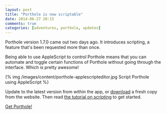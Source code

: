 ```yaml
---
layout: post
title: "Porthole is now scriptable"
date: 2014-06-27 20:15
comments: true
categories: [adventures, porthole, updates]
---
```


Porthole version 1.7.0 came out two days ago. It introduces scripting, a feature that's been requested more than once.

Being able to use AppleScript to control Porthole means that you can automate and toggle certain functions of Porthole without going through the interface. Which is pretty awesome!

<div class="thumbnail">
{% img /images/content/porthole-applescripteditor.jpg Script Porthole using AppleScript %}
</div>

Update to the latest version from within the app, or [download](http://www.getporthole.com/download) a fresh copy from the website. Then read [the tutorial on scripting](http://www.getporthole.com/scripting) to get started.

<!-- more -->

<div class="text-center">
<a href="http://getporthole.com" class="btn btn-large btn-success">Get Porthole!</a>
</div>